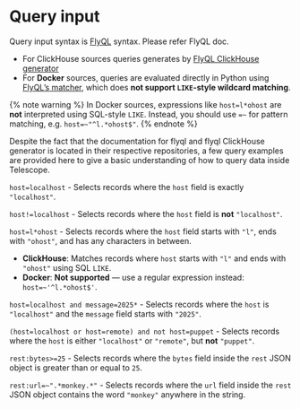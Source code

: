 # Query input

Query input syntax is [FlyQL](https://github.com/iamtelescope/flyql) syntax. Please refer FlyQL doc.

- For ClickHouse sources queries generates by [FlyQL ClickHouse generator](https://github.com/iamtelescope/flyql-generators/tree/main/python/flyql_generators)
- For **Docker** sources, queries are evaluated directly in Python using [FlyQL’s matcher](https://github.com/iamtelescope/flyql/blob/main/python/flyql/matcher/evaluator.py), which does **not support `LIKE`-style wildcard matching**.

{% note warning %}
In Docker sources, expressions like `host=l*ohost` are **not** interpreted using SQL-style `LIKE`. Instead, you should use `=~` for pattern matching, e.g. `host=~"^l.*ohost$"`.
{% endnote %}


Despite the fact that the documentation for flyql and flyql ClickHouse generator is located in their respective repositories, a few query examples are provided here to give a basic understanding of how to query data inside Telescope.

`host=localhost` - Selects records where the `host` field is exactly `"localhost"`.

`host!=localhost` - Selects records where the `host` field is **not** `"localhost"`.

`host=l*ohost` - Selects records where the `host` field starts with `"l"`, ends with `"ohost"`, and has any characters in between.
- **ClickHouse**: Matches records where `host` starts with `"l"` and ends with `"ohost"` using SQL `LIKE`.
- **Docker**: **Not supported** — use a regular expression instead: `host=~'^l.*ohost$'`.

`host=localhost and message=2025*` - Selects records where the `host` is `"localhost"` and the `message` field starts with `"2025"`.

`(host=localhost or host=remote) and not host=puppet` - Selects records where the `host` is either `"localhost"` or `"remote"`, but **not** `"puppet"`.

`rest:bytes>=25` - Selects records where the `bytes` field inside the `rest` JSON object is greater than or equal to `25`.

`rest:url=~".*monkey.*"` - Selects records where the `url` field inside the `rest` JSON object contains the word `"monkey"` anywhere in the string.
